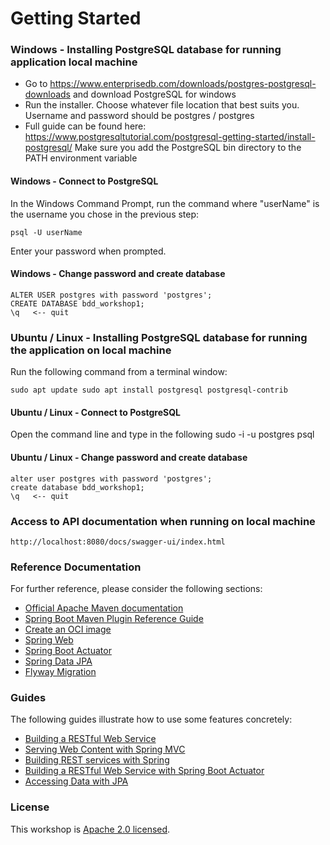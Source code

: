# Getting Started

### Windows - Installing PostgreSQL database for running application local machine
- Go to https://www.enterprisedb.com/downloads/postgres-postgresql-downloads and download PostgreSQL for windows
- Run the installer. Choose whatever file location that best suits you. Username and password should be postgres / postgres
- Full guide can be found here: https://www.postgresqltutorial.com/postgresql-getting-started/install-postgresql/
Make sure you add the PostgreSQL bin directory to the PATH environment variable

#### Windows - Connect to PostgreSQL
In the Windows Command Prompt, run the command where "userName" is the username you chose in the previous step:
    
    psql -U userName

Enter your password when prompted.

#### Windows - Change password and create database

    ALTER USER postgres with password 'postgres';
    CREATE DATABASE bdd_workshop1;
    \q   <-- quit

### Ubuntu / Linux - Installing PostgreSQL database for running the application on local machine
Run the following command from a terminal window:
    
    sudo apt update sudo apt install postgresql postgresql-contrib
 
#### Ubuntu / Linux - Connect to PostgreSQL
Open the command line and type in the following
    sudo -i -u postgres
    psql

#### Ubuntu / Linux - Change password and create database

    alter user postgres with password 'postgres';
    create database bdd_workshop1;
    \q   <-- quit

### Access to API documentation when running on local machine
    http://localhost:8080/docs/swagger-ui/index.html

### Reference Documentation
For further reference, please consider the following sections:

* [Official Apache Maven documentation](https://maven.apache.org/guides/index.html)
* [Spring Boot Maven Plugin Reference Guide](https://docs.spring.io/spring-boot/docs/3.2.1/maven-plugin/reference/html/)
* [Create an OCI image](https://docs.spring.io/spring-boot/docs/3.2.1/maven-plugin/reference/html/#build-image)
* [Spring Web](https://docs.spring.io/spring-boot/docs/3.2.1/reference/htmlsingle/index.html#web)
* [Spring Boot Actuator](https://docs.spring.io/spring-boot/docs/3.2.1/reference/htmlsingle/index.html#actuator)
* [Spring Data JPA](https://docs.spring.io/spring-boot/docs/3.2.1/reference/htmlsingle/index.html#data.sql.jpa-and-spring-data)
* [Flyway Migration](https://docs.spring.io/spring-boot/docs/3.2.1/reference/htmlsingle/index.html#howto.data-initialization.migration-tool.flyway)

### Guides
The following guides illustrate how to use some features concretely:

* [Building a RESTful Web Service](https://spring.io/guides/gs/rest-service/)
* [Serving Web Content with Spring MVC](https://spring.io/guides/gs/serving-web-content/)
* [Building REST services with Spring](https://spring.io/guides/tutorials/rest/)
* [Building a RESTful Web Service with Spring Boot Actuator](https://spring.io/guides/gs/actuator-service/)
* [Accessing Data with JPA](https://spring.io/guides/gs/accessing-data-jpa/)

### License

This workshop is [Apache 2.0 licensed](./LICENSE).
